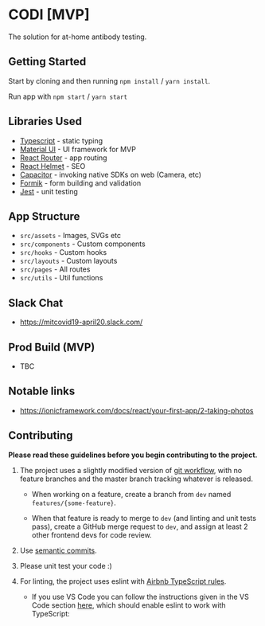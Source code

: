 # CODI [MVP]

The solution for at-home antibody testing.

## Getting Started

Start by cloning and then running `npm install` / `yarn install`.

Run app with `npm start` / `yarn start`

## Libraries Used

- [Typescript](https://www.typescriptlang.org/) - static typing
- [Material UI](https://material-ui.com/) - UI framework for MVP
- [React Router](https://reacttraining.com/react-router/web/guides/quick-start) - app routing
- [React Helmet](https://github.com/nfl/react-helmet) - SEO
- [Capacitor](https://capacitor.ionicframework.com/docs/getting-started/) - invoking native SDKs on web (Camera, etc)
- [Formik](https://jaredpalmer.com/formik/) - form building and validation
- [Jest](https://jestjs.io/) - unit testing

## App Structure

- `src/assets` - Images, SVGs etc
- `src/components` - Custom components
- `src/hooks` - Custom hooks
- `src/layouts` - Custom layouts
- `src/pages` - All routes
- `src/utils` - Util functions

## Slack Chat

- https://mitcovid19-april20.slack.com/

## Prod Build (MVP)

- TBC

## Notable links

- https://ionicframework.com/docs/react/your-first-app/2-taking-photos

## Contributing

**Please read these guidelines before you begin contributing to the project.**

1. The project uses a slightly modified version of [git workflow](https://www.atlassian.com/git/tutorials/comparing-workflows/gitflow-workflow), with no feature branches and the master branch tracking whatever is released.

    - When working on a feature, create a branch from `dev` named `features/{some-feature}`. 

    - When that feature is ready to merge to `dev` (and linting and unit tests pass), create a GitHub merge request to `dev`, and assign at least 2 other frontend devs for code review.

2. Use [semantic commits](https://gist.github.com/joshbuchea/6f47e86d2510bce28f8e7f42ae84c716).

3. Please unit test your code :)

4. For linting, the project uses eslint with [Airbnb TypeScript rules](https://www.npmjs.com/package/eslint-config-airbnb-typescript).

    - If you use VS Code you can follow the instructions given in the VS Code section [here](https://thesoreon.com/blog/how-to-set-up-eslint-with-typescript-in-vs-code), which should enable eslint to work with TypeScript:
    
